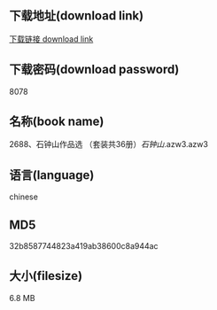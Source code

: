 ## 下载地址(download link)
[下载链接 download link](https://voluble-croquembouche-d321dc.netlify.app/?s=2688%E3%80%81%E7%9F%B3%E9%92%9F%E5%B1%B1%E4%BD%9C%E5%93%81%E9%80%89+%EF%BC%88%E5%A5%97%E8%A3%85%E5%85%B136%E5%86%8C%EF%BC%89_%E7%9F%B3%E9%92%9F%E5%B1%B1_.azw3)

## 下载密码(download password)
8078

## 名称(book name)
2688、石钟山作品选 （套装共36册）_石钟山_.azw3.azw3

## 语言(language)
chinese

## MD5
32b8587744823a419ab38600c8a944ac

## 大小(filesize)
6.8 MB
